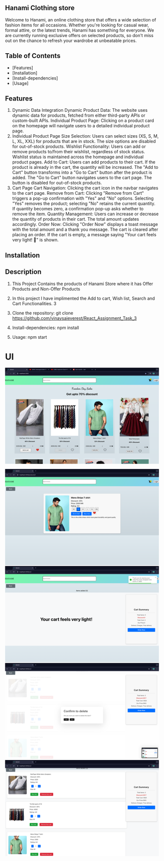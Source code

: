 ## Hanami Clothing store

Welcome to Hanami, an online clothing store that offers a wide selection of fashion items for all occasions. Whether you're looking for casual wear, formal attire, or the latest trends, Hanami has something for everyone. We are currently running exclusive offers on selected products, so don't miss out on the chance to refresh your wardrobe at unbeatable prices.

## Table of Contents
- [Features]
- [Installation]
- [Install-dependencies]
- [Usage]


## Features

1. Dynamic Data Integration
    Dynamic Product Data: The website uses dynamic data for products, fetched from either third-party APIs or custom-built APIs.
    Individual Product Page: Clicking on a product card on the homepage will navigate users to a detailed individual product page.
2. Individual Product Page
    Size Selection: Users can select sizes (XS, S, M, L, XL, XXL) for products that are in stock. The size options are disabled for out-of-stock products.
    Wishlist Functionality:
      Users can add or remove products to/from their wishlist, regardless of stock status.
      Wishlist status is maintained across the homepage and individual product pages.
    Add to Cart:
      Users can add products to their cart. If the product is already in the cart, the quantity will be increased.
      The "Add to Cart" button transforms into a "Go to Cart" button after the product is added.
      The "Go to Cart" button navigates users to the cart page.
      The button is disabled for out-of-stock products.
3. Cart Page
      Cart Navigation: Clicking the cart icon in the navbar navigates to the cart page.
    Remove from Cart:
      Clicking "Remove from Cart" triggers a pop-up confirmation with "Yes" and "No" options.
      Selecting "Yes" removes the product; selecting "No" retains the current quantity.
      If quantity becomes zero, a confirmation pop-up asks whether to remove the item.
    Quantity Management: Users can increase or decrease the quantity of products in their cart. The total amount updates accordingly.
    Order Now:
     Clicking "Order Now" displays a toast message with the total amount and a thank you message.
     The cart is cleared after placing an order.
      If the cart is empty, a message saying "Your cart feels very light! 🥺" is shown.

## Installation

## Description
1. This Project Contains the products of Hanami Store where it has Offer Products and Non-Offer Products
2. In this project I have implimented the Add to cart, Wish list, Search and Cart Functionalities.
3



1. Clone the repository:
    git clone https://github.com/vinaysaieverest/React_Assignment_Task_3


2. Install-dependencies:
    npm install


3. Usage:
npm start



# UI
![alt text](UI-final.png)

![Single Product Cart](src/assets/Output/singleProduct.png)
![cart after placing order](src/assets/Output/cartAfterPlacing.png)
![Output Pop ](src/assets/Output/popUp.png)
![cart output](src/assets/Output/cartOutput.png)

